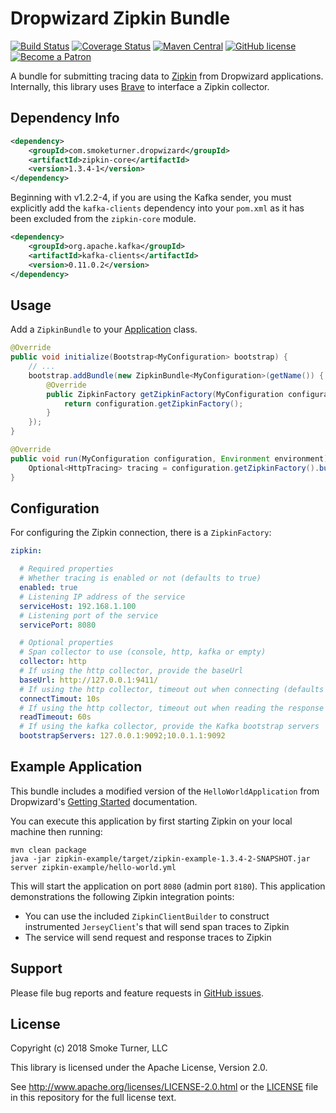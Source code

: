 Dropwizard Zipkin Bundle
========================
[![Build Status](https://travis-ci.org/smoketurner/dropwizard-zipkin.svg?branch=master)](https://travis-ci.org/smoketurner/dropwizard-zipkin)
[![Coverage Status](https://coveralls.io/repos/smoketurner/dropwizard-zipkin/badge.svg)](https://coveralls.io/r/smoketurner/dropwizard-zipkin)
[![Maven Central](https://img.shields.io/maven-central/v/com.smoketurner.dropwizard/dropwizard-zipkin.svg?style=flat-square)](https://maven-badges.herokuapp.com/maven-central/com.smoketurner.dropwizard/dropwizard-zipkin/)
[![GitHub license](https://img.shields.io/github/license/smoketurner/dropwizard-zipkin.svg?style=flat-square)](https://github.com/smoketurner/dropwizard-zipkin/tree/master)
[![Become a Patron](https://img.shields.io/badge/Patron-Patreon-red.svg)](https://www.patreon.com/bePatron?u=9567343)

A bundle for submitting tracing data to [Zipkin](http://zipkin.io) from Dropwizard applications. Internally, this library uses [Brave](https://github.com/openzipkin/brave) to interface a Zipkin collector.

Dependency Info
---------------
```xml
<dependency>
    <groupId>com.smoketurner.dropwizard</groupId>
    <artifactId>zipkin-core</artifactId>
    <version>1.3.4-1</version>
</dependency>
```

Beginning with v1.2.2-4, if you are using the Kafka sender, you must explicitly add the `kafka-clients` dependency into your `pom.xml` as it has been excluded from the `zipkin-core` module.

```xml
<dependency>
    <groupId>org.apache.kafka</groupId>
    <artifactId>kafka-clients</artifactId>
    <version>0.11.0.2</version>
</dependency>
```

Usage
-----
Add a `ZipkinBundle` to your [Application](http://www.dropwizard.io/1.3.4/dropwizard-core/apidocs/io/dropwizard/Application.html) class.

```java
@Override
public void initialize(Bootstrap<MyConfiguration> bootstrap) {
    // ...
    bootstrap.addBundle(new ZipkinBundle<MyConfiguration>(getName()) {
        @Override
        public ZipkinFactory getZipkinFactory(MyConfiguration configuration) {
            return configuration.getZipkinFactory();
        }
    });
}

@Override
public void run(MyConfiguration configuration, Environment environment) throws Exception {
    Optional<HttpTracing> tracing = configuration.getZipkinFactory().build(environment);
}
```

Configuration
-------------
For configuring the Zipkin connection, there is a `ZipkinFactory`:

```yaml
zipkin:

  # Required properties
  # Whether tracing is enabled or not (defaults to true)
  enabled: true
  # Listening IP address of the service
  serviceHost: 192.168.1.100
  # Listening port of the service
  servicePort: 8080

  # Optional properties
  # Span collector to use (console, http, kafka or empty)
  collector: http
  # If using the http collector, provide the baseUrl
  baseUrl: http://127.0.0.1:9411/
  # If using the http collector, timeout out when connecting (defaults to 10s)
  connectTimout: 10s
  # If using the http collector, timeout out when reading the response (defaults to 60s)
  readTimeout: 60s
  # If using the kafka collector, provide the Kafka bootstrap servers
  bootstrapServers: 127.0.0.1:9092;10.0.1.1:9092
```

Example Application
-------------------
This bundle includes a modified version of the `HelloWorldApplication` from Dropwizard's [Getting Started](http://www.dropwizard.io/1.3.4/docs/getting-started.html) documentation.


You can execute this application by first starting Zipkin on your local machine then running:

```
mvn clean package
java -jar zipkin-example/target/zipkin-example-1.3.4-2-SNAPSHOT.jar server zipkin-example/hello-world.yml
```

This will start the application on port `8080` (admin port `8180`). This application demonstrations the following Zipkin integration points:

- You can use the included `ZipkinClientBuilder` to construct instrumented `JerseyClient`'s that will send span traces to Zipkin
- The service will send request and response traces to Zipkin

Support
-------
Please file bug reports and feature requests in [GitHub issues](https://github.com/smoketurner/dropwizard-zipkin/issues).

License
-------
Copyright (c) 2018 Smoke Turner, LLC

This library is licensed under the Apache License, Version 2.0.

See http://www.apache.org/licenses/LICENSE-2.0.html or the [LICENSE](LICENSE) file in this repository for the full license text.

